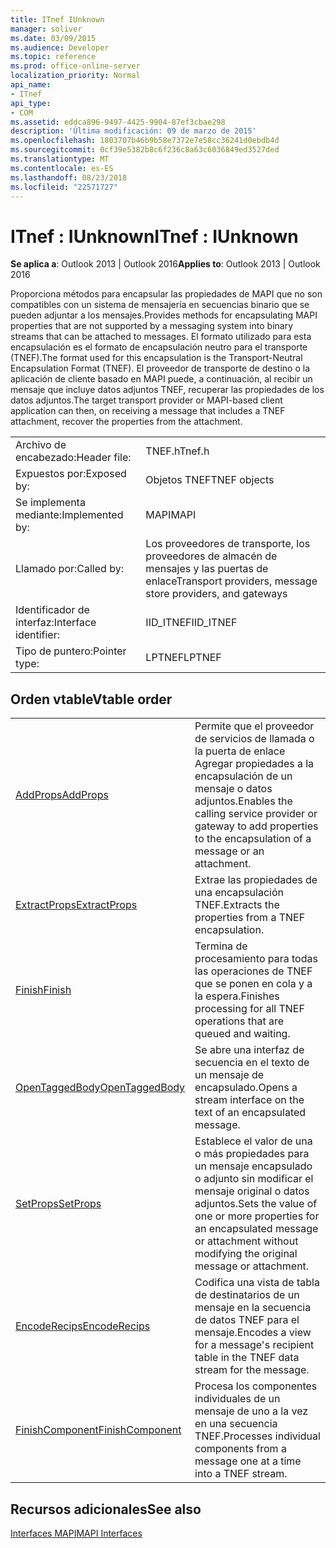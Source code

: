 ```yaml
---
title: ITnef IUnknown
manager: soliver
ms.date: 03/09/2015
ms.audience: Developer
ms.topic: reference
ms.prod: office-online-server
localization_priority: Normal
api_name:
- ITnef
api_type:
- COM
ms.assetid: eddca896-9497-4425-9904-87ef3cbae298
description: 'Última modificación: 09 de marzo de 2015'
ms.openlocfilehash: 1803707b46b9b58e7372e7e58cc36241d0ebdb4d
ms.sourcegitcommit: 0cf39e5382b8c6f236c8a63c6036849ed3527ded
ms.translationtype: MT
ms.contentlocale: es-ES
ms.lasthandoff: 08/23/2018
ms.locfileid: "22571727"
---
```

# <a name="itnef--iunknown"></a><span data-ttu-id="acb95-103">ITnef : IUnknown</span><span class="sxs-lookup"><span data-stu-id="acb95-103">ITnef : IUnknown</span></span>

  
  
<span data-ttu-id="acb95-104">**Se aplica a**: Outlook 2013 | Outlook 2016</span><span class="sxs-lookup"><span data-stu-id="acb95-104">**Applies to**: Outlook 2013 | Outlook 2016</span></span> 
  
<span data-ttu-id="acb95-105">Proporciona métodos para encapsular las propiedades de MAPI que no son compatibles con un sistema de mensajería en secuencias binario que se pueden adjuntar a los mensajes.</span><span class="sxs-lookup"><span data-stu-id="acb95-105">Provides methods for encapsulating MAPI properties that are not supported by a messaging system into binary streams that can be attached to messages.</span></span> <span data-ttu-id="acb95-106">El formato utilizado para esta encapsulación es el formato de encapsulación neutro para el transporte (TNEF).</span><span class="sxs-lookup"><span data-stu-id="acb95-106">The format used for this encapsulation is the Transport-Neutral Encapsulation Format (TNEF).</span></span> <span data-ttu-id="acb95-107">El proveedor de transporte de destino o la aplicación de cliente basado en MAPI puede, a continuación, al recibir un mensaje que incluye datos adjuntos TNEF, recuperar las propiedades de los datos adjuntos.</span><span class="sxs-lookup"><span data-stu-id="acb95-107">The target transport provider or MAPI-based client application can then, on receiving a message that includes a TNEF attachment, recover the properties from the attachment.</span></span>
  
|||
|:-----|:-----|
|<span data-ttu-id="acb95-108">Archivo de encabezado:</span><span class="sxs-lookup"><span data-stu-id="acb95-108">Header file:</span></span>  <br/> |<span data-ttu-id="acb95-109">TNEF.h</span><span class="sxs-lookup"><span data-stu-id="acb95-109">Tnef.h</span></span>  <br/> |
|<span data-ttu-id="acb95-110">Expuestos por:</span><span class="sxs-lookup"><span data-stu-id="acb95-110">Exposed by:</span></span>  <br/> |<span data-ttu-id="acb95-111">Objetos TNEF</span><span class="sxs-lookup"><span data-stu-id="acb95-111">TNEF objects</span></span>  <br/> |
|<span data-ttu-id="acb95-112">Se implementa mediante:</span><span class="sxs-lookup"><span data-stu-id="acb95-112">Implemented by:</span></span>  <br/> |<span data-ttu-id="acb95-113">MAPI</span><span class="sxs-lookup"><span data-stu-id="acb95-113">MAPI</span></span>  <br/> |
|<span data-ttu-id="acb95-114">Llamado por:</span><span class="sxs-lookup"><span data-stu-id="acb95-114">Called by:</span></span>  <br/> |<span data-ttu-id="acb95-115">Los proveedores de transporte, los proveedores de almacén de mensajes y las puertas de enlace</span><span class="sxs-lookup"><span data-stu-id="acb95-115">Transport providers, message store providers, and gateways</span></span>  <br/> |
|<span data-ttu-id="acb95-116">Identificador de interfaz:</span><span class="sxs-lookup"><span data-stu-id="acb95-116">Interface identifier:</span></span>  <br/> |<span data-ttu-id="acb95-117">IID_ITNEF</span><span class="sxs-lookup"><span data-stu-id="acb95-117">IID_ITNEF</span></span>  <br/> |
|<span data-ttu-id="acb95-118">Tipo de puntero:</span><span class="sxs-lookup"><span data-stu-id="acb95-118">Pointer type:</span></span>  <br/> |<span data-ttu-id="acb95-119">LPTNEF</span><span class="sxs-lookup"><span data-stu-id="acb95-119">LPTNEF</span></span>  <br/> |
   
## <a name="vtable-order"></a><span data-ttu-id="acb95-120">Orden vtable</span><span class="sxs-lookup"><span data-stu-id="acb95-120">Vtable order</span></span>

|||
|:-----|:-----|
|[<span data-ttu-id="acb95-121">AddProps</span><span class="sxs-lookup"><span data-stu-id="acb95-121">AddProps</span></span>](itnef-addprops.md) <br/> |<span data-ttu-id="acb95-122">Permite que el proveedor de servicios de llamada o la puerta de enlace Agregar propiedades a la encapsulación de un mensaje o datos adjuntos.</span><span class="sxs-lookup"><span data-stu-id="acb95-122">Enables the calling service provider or gateway to add properties to the encapsulation of a message or an attachment.</span></span>  <br/> |
|[<span data-ttu-id="acb95-123">ExtractProps</span><span class="sxs-lookup"><span data-stu-id="acb95-123">ExtractProps</span></span>](itnef-extractprops.md) <br/> |<span data-ttu-id="acb95-124">Extrae las propiedades de una encapsulación TNEF.</span><span class="sxs-lookup"><span data-stu-id="acb95-124">Extracts the properties from a TNEF encapsulation.</span></span>  <br/> |
|[<span data-ttu-id="acb95-125">Finish</span><span class="sxs-lookup"><span data-stu-id="acb95-125">Finish</span></span>](itnef-finish.md) <br/> |<span data-ttu-id="acb95-126">Termina de procesamiento para todas las operaciones de TNEF que se ponen en cola y a la espera.</span><span class="sxs-lookup"><span data-stu-id="acb95-126">Finishes processing for all TNEF operations that are queued and waiting.</span></span>  <br/> |
|[<span data-ttu-id="acb95-127">OpenTaggedBody</span><span class="sxs-lookup"><span data-stu-id="acb95-127">OpenTaggedBody</span></span>](itnef-opentaggedbody.md) <br/> |<span data-ttu-id="acb95-128">Se abre una interfaz de secuencia en el texto de un mensaje de encapsulado.</span><span class="sxs-lookup"><span data-stu-id="acb95-128">Opens a stream interface on the text of an encapsulated message.</span></span>  <br/> |
|[<span data-ttu-id="acb95-129">SetProps</span><span class="sxs-lookup"><span data-stu-id="acb95-129">SetProps</span></span>](itnef-setprops.md) <br/> |<span data-ttu-id="acb95-130">Establece el valor de una o más propiedades para un mensaje encapsulado o adjunto sin modificar el mensaje original o datos adjuntos.</span><span class="sxs-lookup"><span data-stu-id="acb95-130">Sets the value of one or more properties for an encapsulated message or attachment without modifying the original message or attachment.</span></span>  <br/> |
|[<span data-ttu-id="acb95-131">EncodeRecips</span><span class="sxs-lookup"><span data-stu-id="acb95-131">EncodeRecips</span></span>](itnef-encoderecips.md) <br/> |<span data-ttu-id="acb95-132">Codifica una vista de tabla de destinatarios de un mensaje en la secuencia de datos TNEF para el mensaje.</span><span class="sxs-lookup"><span data-stu-id="acb95-132">Encodes a view for a message's recipient table in the TNEF data stream for the message.</span></span>  <br/> |
|[<span data-ttu-id="acb95-133">FinishComponent</span><span class="sxs-lookup"><span data-stu-id="acb95-133">FinishComponent</span></span>](itnef-finishcomponent.md) <br/> |<span data-ttu-id="acb95-134">Procesa los componentes individuales de un mensaje de uno a la vez en una secuencia TNEF.</span><span class="sxs-lookup"><span data-stu-id="acb95-134">Processes individual components from a message one at a time into a TNEF stream.</span></span>  <br/> |
   
## <a name="see-also"></a><span data-ttu-id="acb95-135">Recursos adicionales</span><span class="sxs-lookup"><span data-stu-id="acb95-135">See also</span></span>



[<span data-ttu-id="acb95-136">Interfaces MAPI</span><span class="sxs-lookup"><span data-stu-id="acb95-136">MAPI Interfaces</span></span>](mapi-interfaces.md)

